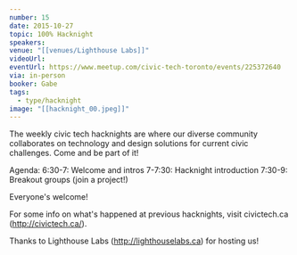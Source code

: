 ```yaml
---
number: 15
date: 2015-10-27
topic: 100% Hacknight
speakers:
venue: "[[venues/Lighthouse Labs]]"
videoUrl:
eventUrl: https://www.meetup.com/civic-tech-toronto/events/225372640
via: in-person
booker: Gabe
tags:
  - type/hacknight
image: "[[hacknight_00.jpeg]]"
---
```


The weekly civic tech hacknights are where our diverse community collaborates on technology and design solutions for current civic challenges. Come and be part of it!

Agenda:
6:30-7: Welcome and intros
7-7:30: Hacknight introduction
7:30-9: Breakout groups (join a project!)

Everyone's welcome!

For some info on what's happened at previous hacknights, visit civictech.ca (http://civictech.ca/).

Thanks to Lighthouse Labs (http://lighthouselabs.ca) for hosting us!